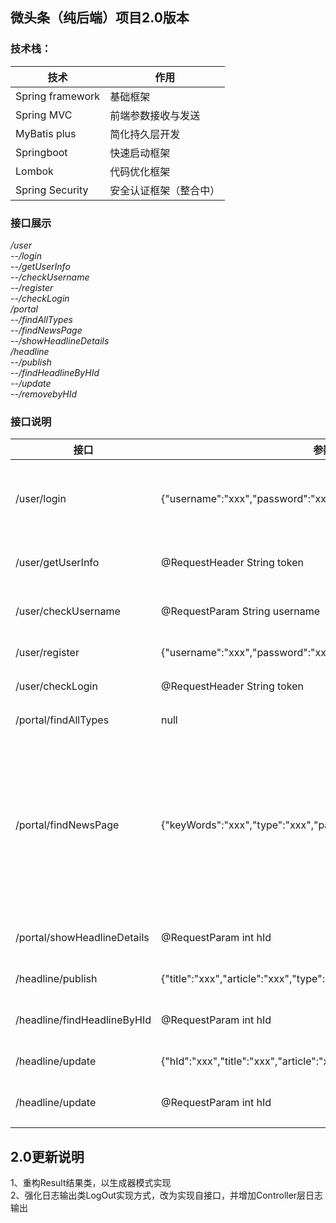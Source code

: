 ## 微头条（纯后端）项目2.0版本  
### 技术栈：  
|技术|作用|
|---------------|------|
|Spring framework| 基础框架|
|Spring MVC|       前端参数接收与发送|
|MyBatis plus|     简化持久层开发|
|Springboot|       快速启动框架|
|Lombok|           代码优化框架|
|Spring Security|  安全认证框架（整合中）|
### 接口展示
*/user  
--/login  
--/getUserInfo  
--/checkUsername  
--/register  
--/checkLogin  
/portal  
--/findAllTypes  
--/findNewsPage  
--/showHeadlineDetails  
/headline  
--/publish  
--/findHeadlineByHId  
--/update  
--/removebyHId*   
### 接口说明
|接口|参数|说明|
|---|---|---|
|/user/login|{"username":"xxx","password":"xxx","nickname":"xxx"}|用户登录，输入用户名、密码、昵称|
|/user/getUserInfo|@RequestHeader String token|获取token中的用户信息|
|/user/checkUsername|@RequestParam String username|检查用户名是否被占用|
|/user/register|{"username":"xxx","password":"xxx","nickname":"xxx"}|注册新用户|
|/user/checkLogin|@RequestHeader String token|检查token是否可用|
|/portal/findAllTypes|null|获取类型信息|
|/portal/findNewsPage|{"keyWords":"xxx","type":"xxx","pageNum":"xxx","pageSize":"xxx"}|根据keyWords关键字，type类型，pageNum和pageSize分页参数进行分页查询新闻信息|
|/portal/showHeadlineDetails|@RequestParam int hId|根据HId查询新闻信息|
|/headline/publish|{"title":"xxx","article":"xxx","type":"xxx"}|插入一条新闻信息|
|/headline/findHeadlineByHId|@RequestParam int hId|根据HId查询新闻信息|
|/headline/update|{"hId":"xxx","title":"xxx","article":"xxx","type":"xxx"}|更新新闻信息|
|/headline/update|@RequestParam int hId|根据HId删除一条记录|
## 2.0更新说明
1、重构Result结果类，以生成器模式实现  
2、强化日志输出类LogOut实现方式，改为实现自接口，并增加Controller层日志输出
